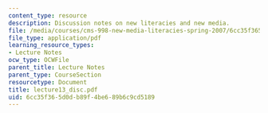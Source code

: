 ```yaml
---
content_type: resource
description: Discussion notes on new literacies and new media.
file: /media/courses/cms-998-new-media-literacies-spring-2007/6cc35f365d0db89f4be689b6c9cd5189_lecture13_disc.pdf
file_type: application/pdf
learning_resource_types:
- Lecture Notes
ocw_type: OCWFile
parent_title: Lecture Notes
parent_type: CourseSection
resourcetype: Document
title: lecture13_disc.pdf
uid: 6cc35f36-5d0d-b89f-4be6-89b6c9cd5189
---
```

